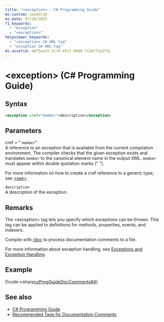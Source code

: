 ```yaml
---
title: "<exception> - C# Programming Guide"
ms.custom: seodec18
ms.date: 07/20/2015
f1_keywords: 
  - "exception"
  - "<exception>"
helpviewer_keywords: 
  - "<exception> C# XML tag"
  - "exception C# XML tag"
ms.assetid: dd73aac5-3c74-4fcf-9498-f11bff3a2f3c
---
```

# \<exception> (C# Programming Guide)
## Syntax  
  
```xml  
<exception cref="member">description</exception>  
```  
  
## Parameters  
 cref = " `member`"  
 A reference to an exception that is available from the current compilation environment. The compiler checks that the given exception exists and translates `member` to the canonical element name in the output XML. `member` must appear within double quotation marks (" ").  
  
 For more information on how to create a cref reference to a generic type, see [\<see>](../../../csharp/programming-guide/xmldoc/see.md).  
  
 `description`  
 A description of the exception.  
  
## Remarks  
 The \<exception> tag lets you specify which exceptions can be thrown. This tag can be applied to definitions for methods, properties, events, and indexers.  
  
 Compile with [/doc](../../../csharp/language-reference/compiler-options/doc-compiler-option.md) to process documentation comments to a file.  
  
 For more information about exception handling, see [Exceptions and Exception Handling](../../../csharp/programming-guide/exceptions/index.md).  
  
## Example  
 [!code-csharp[csProgGuideDocComments#4](~/samples/snippets/csharp/VS_Snippets_VBCSharp/csProgGuideDocComments/CS/DocComments.cs#4)]  
  
## See also

- [C# Programming Guide](../../../csharp/programming-guide/index.md)
- [Recommended Tags for Documentation Comments](../../../csharp/programming-guide/xmldoc/recommended-tags-for-documentation-comments.md)
